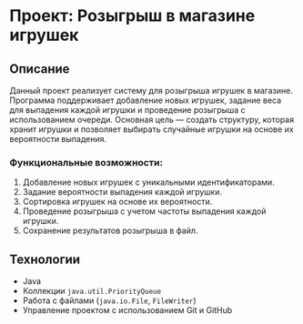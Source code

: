# Проект: Розыгрыш в магазине игрушек

## Описание
Данный проект реализует систему для розыгрыша игрушек в магазине. Программа поддерживает добавление новых игрушек, задание веса для выпадения каждой игрушки и проведение розыгрыша с использованием очереди. Основная цель — создать структуру, которая хранит игрушки и позволяет выбирать случайные игрушки на основе их вероятности выпадения.

### Функциональные возможности:
1. Добавление новых игрушек с уникальными идентификаторами.
2. Задание вероятности выпадения каждой игрушки.
3. Сортировка игрушек на основе их вероятности.
4. Проведение розыгрыша с учетом частоты выпадения каждой игрушки.
5. Сохранение результатов розыгрыша в файл.

## Технологии
- Java
- Коллекции `java.util.PriorityQueue`
- Работа с файлами (`java.io.File`, `FileWriter`)
- Управление проектом с использованием Git и GitHub
